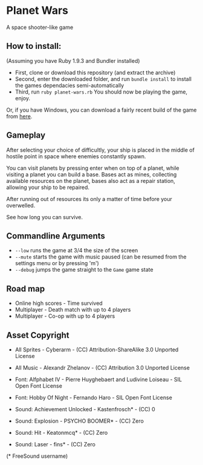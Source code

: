 # Planet Wars
A space shooter-like game

## How to install:
(Assuming you have Ruby 1.9.3 and Bundler installed)

* First, clone or download this repository (and extract the archive)
* Second, enter the downloaded folder, and run `bundle install` to install the games dependacies semi-automatically
* Third, run `ruby planet-wars.rb`
You should now be playing the game, enjoy.

Or, if you have Windows, you can download a fairly recent build of the game  from [here](https://drive.google.com/folderview?id=0B3Q9pldFQoK4NVByUzlHaGRGc3M&usp=sharing).

## Gameplay
After selecting your choice of difficultly, your ship is placed in the middle of hostile point in space where enemies constantly spawn.

You can visit planets by pressing enter when on top of a planet, while visiting a planet you can build a base.
Bases act as mines, collecting available resources on the planet, bases also act as a repair station, allowing your ship to be repaired.

After running out of resources its only a matter of time before your overwelled.

See how long you can survive.

## Commandline Arguments
* `--low` runs the game at 3/4 the size of the screen
* `--mute` starts the game with music paused (can be resumed from the settings menu or by pressing 'm')
* `--debug` jumps the game straight to the `Game` game state

## Road map
* Online high scores - Time survived
* Multiplayer - Death match with up to 4 players
* Multiplayer - Co-op with up to 4 players

## Asset Copyright
* All Sprites - Cyberarm - (CC) Attribution-ShareAlike 3.0 Unported License

* All Music - Alexandr Zhelanov - (CC) Attribution 3.0 Unported License

* Font: Alfphabet IV - Pierre Huyghebaert and Ludivine Loiseau - SIL Open Font License

* Font: Hobby Of Night - Fernando Haro - SIL Open Font License

* Sound: Achievement Unlocked - Kastenfrosch* - (CC) 0

* Sound: Explosion - PSYCHO BOOMER* - (CC) Zero

* Sound: Hit - Keatonmcq* - (CC) Zero

* Sound: Laser - fins* - (CC) Zero

(* FreeSound username)
